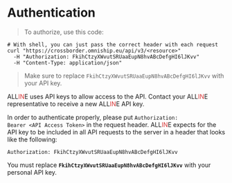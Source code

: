# Authentication

> To authorize, use this code:

```shell
# With shell, you can just pass the correct header with each request
curl "https://crossborder.omniship.eu/api/v3/<resource>"
  -H "Authorization: FkihCtzyXWvutSRUaaEupN8hvABcDefgHI6lJKvv"
  -H "Content-Type: application/json"
```

> Make sure to replace `FkihCtzyXWvutSRUaaEupN8hvABcDefgHI6lJKvv` with your API key.

ALL<span style="color: #d83636;">IN</span>E uses API keys to allow access to the API. Contact your ALL<span style="color: #d83636;">IN</span>E representative to receive a new ALL<span style="color: #d83636;">IN</span>E API key.

In order to authenticate properly, please put <code>Authorization: Bearer &lt;API Access Token&gt;</code> in the request header. ALL<span style="color: #d83636;">IN</span>E expects for the API key to be included in all API requests to the server in a header that looks like the following:

`Authorization: FkihCtzyXWvutSRUaaEupN8hvABcDefgHI6lJKvv`

<aside class="notice">
You must replace <code><strong>FkihCtzyXWvutSRUaaEupN8hvABcDefgHI6lJKvv</strong></code> with your personal API key.
</aside>
